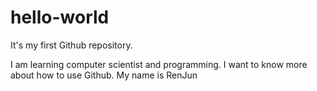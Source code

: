 # hello-world
It's my first Github repository.

I am learning computer scientist and programming.
I want to know more about how to use Github.
My name is RenJun
